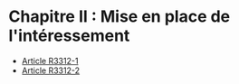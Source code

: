 # Chapitre II : Mise en place de l'intéressement

* [Article R3312-1](./LEGIARTI000018533405.md)
* [Article R3312-2](./LEGIARTI000018533403.md)
